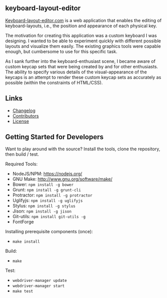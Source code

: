 keyboard-layout-editor
----------------------
[Keyboard-layout-editor.com](http://www.keyboard-layout-editor.com) is a web
application that enables the editing of keyboard-layouts, i.e., the position
and appearance of each physical key.

The motivation for creating this application was a custom keyboard I was 
designing.  I wanted to be able to experiment quickly with different possible
layouts and visualize them easily.  The existing graphics tools were capable
enough, but cumbersome to use for this specific task.

As I sank further into the keyboard-enthusiast scene, I became aware of 
custom keycap sets that were being created by and for other enthusiasts. The
ability to specify various details of the visual-appearance of the keycaps
is an attempt to render these custom keycap sets as accurately as possible
(within the constraints of HTML/CSS).

Links
-----
* [Changelog](CHANGELOG.md)
* [Contributors](CONTRIB.md)
* [License](LICENSE.md)

Getting Started for Developers
------------------------------
Want to play around with the source?  Install the tools, clone the repository,
then build / test.

Required Tools:

* NodeJS/NPM: https://nodejs.org/
* GNU Make: http://www.gnu.org/software/make/
* Bower: ```npm install -g bower```
* Grunt: ```npm install -g grunt-cli```
* Protractor: ```npm install -g protractor```
* Uglifyjs: ```npm install -g uglifyjs```
* Stylus: ```npm install -g stylus```
* Jison: ```npm install -g jison```
* Git-utils: ```npm install git-utils -g ```
* FontForge

Installing prerequisite components (once):

* ```make install```

Build:

* ```make```

Test:

* ```webdriver-manager update```
* ```webdriver-manager start```
* ```make test```
